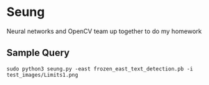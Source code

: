 # Seung
Neural networks and OpenCV team up together to do my homework


## Sample Query

```
sudo python3 seung.py -east frozen_east_text_detection.pb -i test_images/Limits1.png

```

